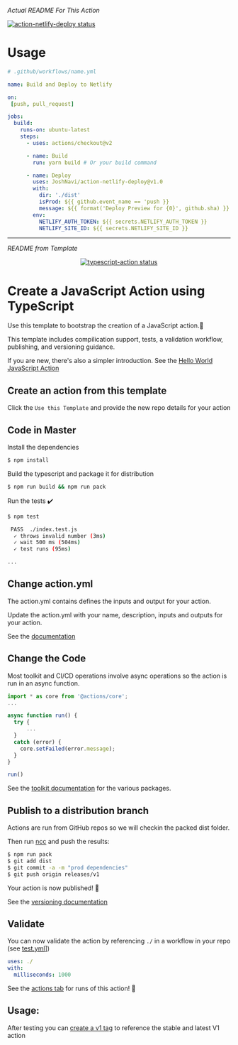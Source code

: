 _Actual README For This Action_

<p>
  <a href="https://github.com/JoshNavi/action-netlify-deploy/actions"><img alt="action-netlify-deploy status" src="https://github.com/JoshNavi/action-netlify-deploy/workflows/build-test/badge.svg"></a>
</p>

# Usage

```yaml
# .github/workflows/name.yml

name: Build and Deploy to Netlify

on:
 [push, pull_request]

jobs:
  build:
    runs-on: ubuntu-latest
    steps:
      - uses: actions/checkout@v2

      - name: Build
        run: yarn build # Or your build command

      - name: Deploy
        uses: JoshNavi/action-netlify-deploy@v1.0
        with:
          dir: './dist'
          isProd: ${{ github.event_name == 'push }}
          message: ${{ format('Deploy Preview for {0}', github.sha) }}
        env:
          NETLIFY_AUTH_TOKEN: ${{ secrets.NETLIFY_AUTH_TOKEN }}
          NETLIFY_SITE_ID: ${{ secrets.NETLIFY_SITE_ID }}
```

----
_README from Template_


<p align="center">
  <a href="https://github.com/actions/typescript-action/actions"><img alt="typescript-action status" src="https://github.com/actions/typescript-action/workflows/build-test/badge.svg"></a>
</p>

# Create a JavaScript Action using TypeScript

Use this template to bootstrap the creation of a JavaScript action.:rocket:

This template includes compilication support, tests, a validation workflow, publishing, and versioning guidance.  

If you are new, there's also a simpler introduction.  See the [Hello World JavaScript Action](https://github.com/actions/hello-world-javascript-action)

## Create an action from this template

Click the `Use this Template` and provide the new repo details for your action

## Code in Master

Install the dependencies  
```bash
$ npm install
```

Build the typescript and package it for distribution
```bash
$ npm run build && npm run pack
```

Run the tests :heavy_check_mark:  
```bash
$ npm test

 PASS  ./index.test.js
  ✓ throws invalid number (3ms)
  ✓ wait 500 ms (504ms)
  ✓ test runs (95ms)

...
```

## Change action.yml

The action.yml contains defines the inputs and output for your action.

Update the action.yml with your name, description, inputs and outputs for your action.

See the [documentation](https://help.github.com/en/articles/metadata-syntax-for-github-actions)

## Change the Code

Most toolkit and CI/CD operations involve async operations so the action is run in an async function.

```javascript
import * as core from '@actions/core';
...

async function run() {
  try { 
      ...
  } 
  catch (error) {
    core.setFailed(error.message);
  }
}

run()
```

See the [toolkit documentation](https://github.com/actions/toolkit/blob/master/README.md#packages) for the various packages.

## Publish to a distribution branch

Actions are run from GitHub repos so we will checkin the packed dist folder. 

Then run [ncc](https://github.com/zeit/ncc) and push the results:
```bash
$ npm run pack
$ git add dist
$ git commit -a -m "prod dependencies"
$ git push origin releases/v1
```

Your action is now published! :rocket: 

See the [versioning documentation](https://github.com/actions/toolkit/blob/master/docs/action-versioning.md)

## Validate

You can now validate the action by referencing `./` in a workflow in your repo (see [test.yml](.github/workflows/test.yml)])

```yaml
uses: ./
with:
  milliseconds: 1000
```

See the [actions tab](https://github.com/actions/javascript-action/actions) for runs of this action! :rocket:

## Usage:

After testing you can [create a v1 tag](https://github.com/actions/toolkit/blob/master/docs/action-versioning.md) to reference the stable and latest V1 action
